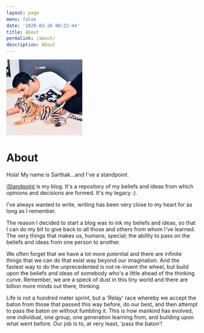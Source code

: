 ```yaml
---
layout: page
menu: false
date: '2020-03-26 00:22:44'
title: About
permalink: /about/
description: About
---
```

<img class="img-rounded" src="/assets/images/6.JPG" alt="Sarthak Garg" width="200">

# About

Hola! My name is Sarthak...and I've a standpoint. 

[iStandpoint](https://sarthakgarg.com) is my blog. It's a repository of my beliefs and ideas from which opinions and decisions are formed. It's my legacy :).

I’ve always wanted to write, writing has been very close to my heart for as long as I remember. 

The reason I decided to start a blog was to ink my beliefs and ideas, so that I can do my bit to give back to all those and others from whom I've learned. The very things that makes us, humans, special; the ability to pass on the beliefs and ideas from one person to another.

We often forget that we have a lot more potential and there are infinite things that we can do that exist way beyond our imagination. And the fastest way to do the unprecedented is not re-invent the wheel, but build upon the beliefs and ideas of somebody who's a little ahead of the thinking curve. Remember, we are a speck of dust in this tiny world and there are billion more minds out there, thinking. 

Life is not a hundred meter sprint, but a 'Relay' race whereby we accept the baton from those that passed this way before, do our best, and then attempt to pass the baton on without fumbling it. This is how mankind has evolved, one individual, one group, one generation learning from, and building upon what went before. Our job is to, at very least, 'pass the baton'!